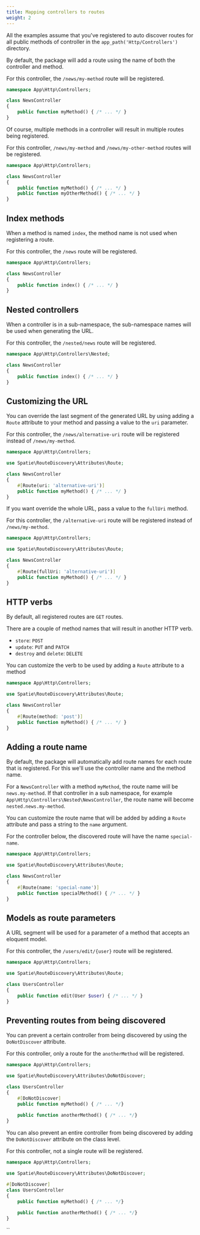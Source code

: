 ```yaml
---
title: Mapping controllers to routes
weight: 2
---
```


All the examples assume that you've registered to auto discover routes for all public methods of controller in the `app_path('Http/Controllers')` directory.

By default, the package will add a route using the name of both the controller and method.

For this controller, the `/news/my-method` route will be registered.

```php
namespace App\Http\Controllers;

class NewsController
{
    public function myMethod() { /* ... */ }
}
```

Of course, multiple methods in a controller will result in multiple routes being registered.

For this controller, `/news/my-method` and `/news/my-other-method` routes will be registered.

```php
namespace App\Http\Controllers;

class NewsController
{
    public function myMethod() { /* ... */ }
    public function myOtherMethod() { /* ... */ }
}
```

## Index methods

When a method is named `index`, the method name is not used when registering a route.

For this controller, the `/news` route will be registered.

```php
namespace App\Http\Controllers;

class NewsController
{
    public function index() { /* ... */ }
}
```

## Nested controllers

When a controller is in a sub-namespace, the sub-namespace names will be used when generating the URL.

For this controller, the `/nested/news` route will be registered.

```php
namespace App\Http\Controllers\Nested;

class NewsController
{
    public function index() { /* ... */ }
}
```

## Customizing the URL

You can override the last segment of the generated URL by using adding a `Route` attribute to your method and passing a value to the `uri` parameter.

For this controller, the `/news/alternative-uri` route will be registered instead of `/news/my-method`.

```php
namespace App\Http\Controllers;

use Spatie\RouteDiscovery\Attributes\Route;

class NewsController
{
    #[Route(uri: 'alternative-uri')]
    public function myMethod() { /* ... */ }
}
```

If you want override the whole URL, pass a value to the `fullUri` method. 

For this controller, the `/alternative-uri` route will be registered instead of `/news/my-method`.

```php
namespace App\Http\Controllers;

use Spatie\RouteDiscovery\Attributes\Route;

class NewsController
{
    #[Route(fullUri: 'alternative-uri')]
    public function myMethod() { /* ... */ }
}
```

## HTTP verbs

By default, all registered routes are `GET` routes.

There are a couple of method names that will result in another HTTP verb.

- `store`: `POST`
- `update`: `PUT` and  `PATCH`
- `destroy` and `delete`: `DELETE` 

You can customize the verb to be used by adding a `Route` attribute to a method

```php
namespace App\Http\Controllers;

use Spatie\RouteDiscovery\Attributes\Route;

class NewsController
{
    #[Route(method: 'post')]
    public function myMethod() { /* ... */ }
}
```

## Adding a route name

By default, the package will automatically add route names for each route that is registered. For this we'll use the controller name and the method name. 

For a `NewsController` with a method `myMethod`, the route name will be `news.my-method`. If that controller in a sub namespace, for example `App\Http\Controllers\Nested\NewsController`, the route name will become `nested.news.my-method`.

You can customize the route name that will be added by adding a `Route` attribute and pass a string to the `name` argument.

For the controller below, the discovered route will have the name `special-name`.

```php
namespace App\Http\Controllers;

use Spatie\RouteDiscovery\Attributes\Route;

class NewsController
{
    #[Route(name: 'special-name')]
    public function specialMethod() { /* ... */ }
}
```

## Models as route parameters

A URL segment will be used for a parameter of a method that accepts an eloquent model.

For this controller, the `/users/edit/{user}` route will be registered.

```php
namespace App\Http\Controllers;

use Spatie\RouteDiscovery\Attributes\Route;

class UsersController
{
    public function edit(User $user) { /* ... */ }
}
```

## Preventing routes from being discovered

You can prevent a certain controller from being discovered by using the `DoNotDiscover` attribute.

For this controller, only a route for the `anotherMethod` will be registered.

```php
namespace App\Http\Controllers;

use Spatie\RouteDiscovery\Attributes\DoNotDiscover;

class UsersController
{
    #[DoNotDiscover]
    public function myMethod() { /* ... */}
    
    public function anotherMethod() { /* ... */}
}
```

You can also prevent an entire controller from being discovered by adding the `DoNotDiscover` attribute on the class level. 

For this controller, not a single route will be registered.

```php
namespace App\Http\Controllers;

use Spatie\RouteDiscovery\Attributes\DoNotDiscover;

#[DoNotDiscover]
class UsersController
{
    public function myMethod() { /* ... */}
    
    public function anotherMethod() { /* ... */}
}
```
``
